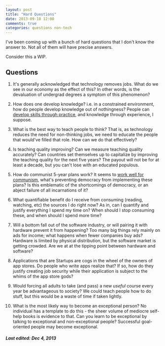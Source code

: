 ```yaml
---
layout: post
title: "Hard Questions"
date: 2013-09-18 12:00
comments: true
categories: questions non-tech
---
```


I've been coming up with a bunch of hard questions that I don't know the answer to.
Not all of them will have precise answers.

Consider this a WIP.

## Questions

1. It's generally acknowledged that technology removes jobs.
What do we see in our economy as the effect of this?
In other words, is the devaluation of undergrad degrees a symptom of this phenomenon?

1. How does one develop knowledge?
i.e. in a constrained environment, how do people develop knowledge out of nothingness?
People can [develop skills through practice](http://www.reddit.com/r/TrueAskReddit/comments/1n1rbu/is_it_possible_to_practice_in_one_area_so_that/), and knowledge through experience, I suppose.

1. What is the best way to teach people to think?
That is, as technology reduces the need for non-thinking jobs, we need to educate the people that would've filled that role.
How can we do that effectively?

1. Is teaching quality improving?
Can we measure teaching quality accurately?
Can countries set themselves up to capitalize by improving the teaching quality for the next five years?
The payout will not be for at least a decade, but you can't lose with an educated populous.

1. How do communist 5-year plans work?
It seems to [work well for communism](https://en.wikipedia.org/wiki/First_Five-Year_Plan_\(Soviet_Union), what's preventing democracy from implementing these plans?
Is this emblematic of the shortcomings of democracy, or an abject failure of all incarnations of it?

1. What quantifiable benefit do I receive from consuming (reading, watching, etc) the sources I do right now?
As in, can I quantify and justify everything I spend my time on?
When should I stop consuming these, and when should I spend more time?

1. Will a bottom fall out of the software industry, or will pairing it with hardware prevent it from happening?
Too many big things rely mainly on ads for income; what happens when fewer companies buy ads?
Hardware is limited by physical distribution, but the software market is getting crowded.
Are we at at the tipping point between hardware and software?

1. Applications that are Startups are cogs in the wheel of the owners of app stores.
Do people who write apps realize that?
If so, how do they justify creating job security while their application is subject to the whims of the app store gods?

1. Would forcing all adults to take (and pass) a new *useful* course every year be advantageous to society?
We could teach people how to do stuff, but this would be a waste of time if taken lightly.

1. What is the most likely way to become an exceptional person?
No individual has a template to do this - the sheer volume of mediocre self-help books is evidence to that.
Can you learn to be exceptional by talking to exceptional and non-exceptional people?
Successful goal-oriented people may become exceptional.

##### Last edited: Dec 4, 2013 #####
